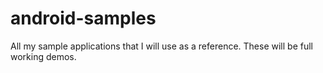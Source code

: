 android-samples
===============

All my sample applications that I will use as a reference. These will be full working demos.